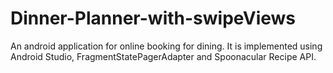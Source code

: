 # Dinner-Planner-with-swipeViews
An android application for online booking for dining. It is implemented using Android Studio, FragmentStatePagerAdapter and Spoonacular Recipe API.
